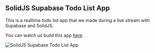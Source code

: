 ## SolidJS Supabase Todo List App

This is a realtime todo list app that we made during a live stream with Supabase and SolidJS. 

You can watch us build this app [here](https://www.youtube.com/watch?v=M5rJxGPPFvY).

![SolidJS Supabase Todo List App](https://raw.githubusercontent.com/dshukertjr/solidjs_supabase_todo/main/public/thumbnail.png)